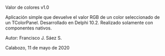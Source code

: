 Valor de colores v1.0

Aplicación simple que devuelve el valor RGB de un color seleccionado de un
TColorPanel. Desarrollado en Delphi 10.2. 
Realizado solamente con componentes nativos.

Autor: Francisco J. Sáez S.

Calabozo, 11 de mayo de 2020